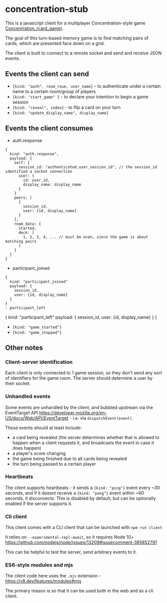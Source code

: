 # concentration-stub
This is a javascript client for a multiplayer Concentration-style game [Concentration_(card_game)](https://en.wikipedia.org/wiki/Concentration_(card_game)).


The goal of this turn-based memory game is to find matching pairs of cards, which are presented face down on a grid.

The client is built to connect to a remote socket and send and receive JSON events.

## Events the client can send
- `{kind: "auth", room_roue, user_name}` - to authenticate under a certain name to a certain room/group of players
- `{kind: "start_game" }` - to declare your intention to begin a game session
- `{kind: "reveal", index}` - to flip a card on your turn
- `{kind: "update_display_name", display_name}`

## Events the client consumes
- auth.response
```
{
  kind: "auth.response",
  payload: {
    self: {
      session_id: "authenticated_user_session_id", // the session_id identified a socket connection  
      user: {
        id: user_id,
        display_name: display_name
      }
    }
    peers: [
      {
        session_id,
        user: {id, display_name}
      }
    ],
    room_data: {
      started,
      deck: [
        1, 2, 3, 4, ... // must be even, since the game is about matching pairs
      ]
    }
  }
}
```
- participant_joined
```
{
  kind: "participant_joined"
  payload: {
    session_id,
    user: {id, display_name}
  }
}
- participant_left
```
{
  kind: "participant_left"
  payload: {
    session_id,
    user: {id, display_name}
  }
}
- `{kind: "game_started"}`
- `{kind: "game_stopped"}`

## Other notes
### Client-server identification
Each client is only connected to 1 game session, so they don't send any sort of identifiers for the game room. The server should determine a user by their socket.

### Unhandled events
Some events are unhandled by the client, and bubbled upstream via the EventTarget API https://developer.mozilla.org/en-US/docs/Web/API/EventTarget - i.e. via `dispatchEvent(event)`.

These events should at least include:
- a card being revealed (the server determines whether that is allowed to happen when a client requests it, and broadcasts the event in case it does happen)
- a player's score changing
- the game being finished due to all cards being revealed
- the turn being passed to a certain player

### Heartbeats
The client supports heartbeats - it sends a `{kind: "ping"}` event every ~30 seconds, and if it doesnt receive a `{kind: "pong"}` event within ~60 seconds, it disconnects.
This is disabled by default, but can be optionally enabled if the server supports it.

### Cli client
This client comes with a CLI client that can be launched with
```npm run client```

It relies on `--experimental-repl-await`, so it requires Node 10+ https://github.com/nodejs/node/issues/13209#issuecomment-385852791

This can be helpful to test the server, send arbitrary events to it.

### ES6-style modules and mjs
The client code here uses the `.mjs` extension - https://v8.dev/features/modules#mjs

The primary reason is so that it can be used both in the web and as a cli client.
